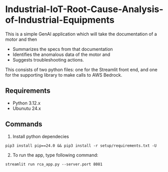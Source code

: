 # Industrial-IoT-Root-Cause-Analysis-of-Industrial-Equipments

This is a simple GenAI application which will take the documentation of a motor and then
- Summarizes the specs from that documentation
- Identifies the anomalous data of the motor and
- Suggests troubleshooting actions.

This consists of two python files: one for the Streamlit front end, and one for the supporting library to make calls to AWS Bedrock.

## Requirements

- Python 3.12.x
- Ubunutu 24.x

## Commands

1. Install python dependecies

```pip3 install pip==24.0 && pip3 install -r setup/requirements.txt -U```

2. To run the app, type following command:

```streamlit run rca_app.py --server.port 8081```
